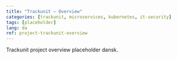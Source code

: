 ```yaml
---
title: "Trackunit — Overview"
categories: [trackunit, microservices, kubernetes, it-security]
tags: [placeholder]
lang: da
ref: project-trackunit-overview
---
```

Trackunit project overview placeholder dansk.
